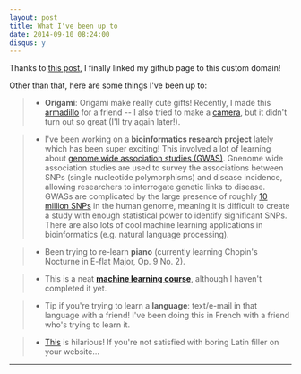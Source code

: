 ```yaml
---
layout: post
title: What I've been up to
date: 2014-09-10 08:24:00
disqus: y
---
```


Thanks to [this post](https://medium.com/@LovettLovett/github-pages-godaddy-f0318c2f25a), I finally linked my github page to this custom domain!

Other than that, here are some things I've been up to:
> - **Origami**: Origami make really cute gifts! Recently, I made this [armadillo](http://www.origami-resource-center.com/images/dollarArmadillo.jpg) for a friend -- I also tried to make a [camera](http://www.origami-guide.com/origami-money-camera.html), but it didn't turn out so great (I'll try again later!).

> - I've been working on a **bioinformatics research project** lately which has been super exciting! This involved a lot of learning about [genome wide association studies (GWAS)](http://www.genome.gov/20019523). Gnenome wide association studies are used to survey the associations between SNPs (single nucleotide polymorphisms) and disease incidence, allowing researchers to interrogate genetic links to disease. GWASs are complicated by the large presence of roughly [10 million SNPs](http://ghr.nlm.nih.gov/handbook/genomicresearch/snp) in the human genome, meaning it is difficult to create a study with enough statistical power to identify significant SNPs. There are also lots of cool machine learning applications in bioinformatics (e.g. natural language processing).

> - Been trying to re-learn **piano** (currently learning Chopin's Nocturne in E-flat Major, Op. 9 No. 2).

> - This is a neat **[machine learning course](https://www.coursera.org/course/ml)**, although I haven't completed it yet.

> - Tip if you're trying to learn a **language**: text/e-mail in that language with a friend! I've been doing this in French with a friend who's trying to learn it.

> - [This](http://mashable.com/2013/07/11/lorem-ipsum/) is hilarious! If you're not satisfied with boring Latin filler on your website...

---